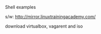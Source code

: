 Shell examples

s/w:
http://mirror.linuxtrainingacademy.com/


download virtualbox, vagarent and iso
